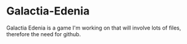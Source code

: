 # Galactia-Edenia
Galactia Edenia is a game I'm working on that will involve lots of files, therefore the need for github.
